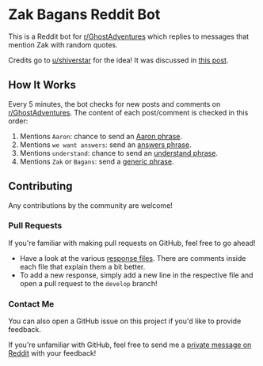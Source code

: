 # Zak Bagans Reddit Bot

This is a Reddit bot for [r/GhostAdventures](https://www.reddit.com/r/GhostAdventures/) which replies to messages that
mention Zak with random quotes.

Credits go to [u/shiverstar](https://www.reddit.com/user/shiverstar/) for the idea! It was discussed
in [this post](https://www.reddit.com/r/GhostAdventures/comments/mguuyi/we_need_a_zakbot/).

## How It Works

Every 5 minutes, the bot checks for new posts and comments
on [r/GhostAdventures](https://www.reddit.com/r/GhostAdventures/). The content of each post/comment is checked in this
order:

1. Mentions `Aaron`: chance to send an [Aaron phrase](src/main/resources/phrases/aaron.txt).
2. Mentions `we want answers`: send an [answers phrase](src/main/resources/phrases/answers.txt).
3. Mentions `understand`: chance to send an [understand phrase](src/main/resources/phrases/understand.txt).
4. Mentions `Zak` or `Bagans`: send a [generic phrase](src/main/resources/phrases/generic.txt).

## Contributing

Any contributions by the community are welcome!

### Pull Requests

If you're familiar with making pull requests on GitHub, feel free to go ahead!

- Have a look at the various [response files](src/main/resources/phrases). There are comments inside each file that
  explain them a bit better.
- To add a new response, simply add a new line in the respective file and open a pull request to the `develop` branch!

### Contact Me

You can also open a GitHub issue on this project if you'd like to provide feedback.

If you're unfamiliar with GitHub, feel free to send me
a [private message on Reddit](https://www.reddit.com/user/Mr_Bean355) with your feedback!